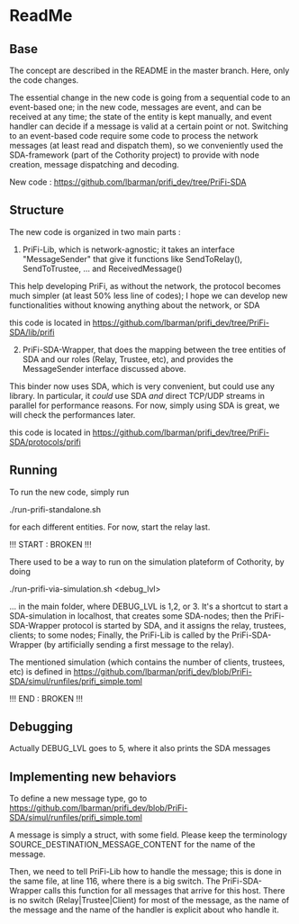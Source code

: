 # ReadMe

## Base

The concept are described in the README in the master branch. Here, only the code changes.

The essential change in the new code is going from a sequential code to an event-based one; in the new code, messages are event, and can be received at any time; the state of the entity is kept manually, and event handler can decide if a message is valid at a certain point or not.
Switching to an event-based code require some code to process the network messages (at least read and dispatch them), so we conveniently used the SDA-framework (part of the Cothority project) to provide with node creation, message dispatching and decoding.

New code :
https://github.com/lbarman/prifi_dev/tree/PriFi-SDA

## Structure

The new code is organized in two main parts :

1) PriFi-Lib, which is network-agnostic; it takes an interface "MessageSender" that give it functions like SendToRelay(), SendToTrustee, ... and ReceivedMessage()

This help developing PriFi, as without the network, the protocol becomes much simpler (at least 50% less line of codes); I hope we can develop new functionalities without knowing anything about the network, or SDA

this code is located in https://github.com/lbarman/prifi_dev/tree/PriFi-SDA/lib/prifi 

2) PriFi-SDA-Wrapper, that does the mapping between the tree entities of SDA and our roles (Relay, Trustee, etc), and provides the MessageSender interface discussed above.

This binder now uses SDA, which is very convenient, but could use any library. In particular, it *could* use SDA *and* direct TCP/UDP streams in parallel for performance reasons. For now, simply using SDA is great, we will check the performances later.

this code is located in https://github.com/lbarman/prifi_dev/tree/PriFi-SDA/protocols/prifi

## Running

To run the new code, simply run 

./run-prifi-standalone.sh <role> <id>

for each different entities. For now, start the relay last.

!!! START : BROKEN !!!

There used to be a way to run on the simulation plateform of Cothority, by doing

./run-prifi-via-simulation.sh <debug_lvl>

... in the main folder, where DEBUG_LVL is 1,2, or 3. It's a shortcut to start a SDA-simulation in localhost, that creates some SDA-nodes; then the PriFi-SDA-Wrapper protocol is started by SDA, and it assigns the relay, trustees, clients; to some nodes; Finally, the PriFi-Lib is called by the PriFi-SDA-Wrapper (by artificially sending a first message to the relay).

​The mentioned simulation (which contains the number of clients, trustees, etc) is defined in https://github.com/lbarman/prifi_dev/blob/PriFi-SDA/simul/runfiles/prifi_simple.toml

!!! END : BROKEN !!!

## Debugging

Actually DEBUG_LVL goes to 5, where it also prints the SDA messages

## Implementing new behaviors

To define a new message type, go to https://github.com/lbarman/prifi_dev/blob/PriFi-SDA/simul/runfiles/prifi_simple.toml

A message is simply a struct, with some field. Please keep the terminology SOURCE_DESTINATION_MESSAGE_CONTENT for the name of the message.

Then, we need to tell PriFi-Lib how to handle the message; this is done in the same file, at line 116, where there is a big switch. The PriFi-SDA-Wrapper calls this function for all messages that arrive for this host.
There is no switch (Relay|Trustee|Client) for most of the message, as the name of the message and the name of the handler is explicit about who handle it. 
